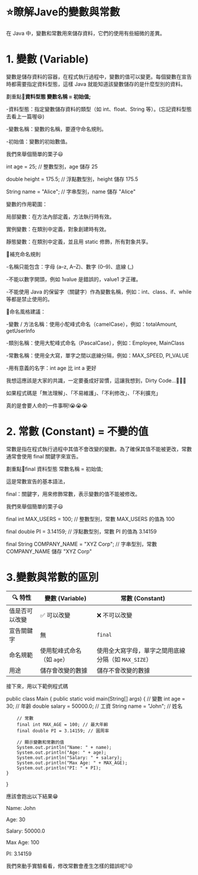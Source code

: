 # ⭐瞭解Jave的變數與常數
在 Java 中，變數和常數用來儲存資料，它們的使用有些細微的差異。

# 1. 變數 (Variable) 
變數是儲存資料的容器，在程式執行過程中，變數的值可以變更。每個變數在宣告時都需要指定資料型態，這樣 Java 就能知道該變數儲存的是什麼型別的資料。

劃重點📌**資料型態 變數名稱 = 初始值;**

-資料型態：指定變數儲存資料的類型（如 int、float、String 等）。(忘記資料型態去看上一篇喔😆)

-變數名稱：變數的名稱，要遵守命名規則。

-初始值：變數的初始數值。

我們來舉個簡單的栗子😃

int age = 25;         // 整數型別，age 儲存 25

double height = 175.5; // 浮點數型別，height 儲存 175.5

String name = "Alice"; // 字串型別，name 儲存 "Alice"

變數的作用範圍：

局部變數：在方法內部定義，方法執行時有效。

實例變數：在類別中定義，對象創建時有效。

靜態變數：在類別中定義，並且用 static 修飾，所有對象共享。

📌補充命名規則

-名稱只能包含：字母 (a–z, A–Z)、數字 (0–9)、底線 (_)

-不能以數字開頭，例如 1value 是錯誤的，value1 才正確。

-不能使用 Java 的保留字（關鍵字）作為變數名稱，例如：int、class、if、while 等都是禁止使用的。

📌命名風格建議：

-變數 / 方法名稱：使用小駝峰式命名（camelCase），例如：totalAmount, getUserInfo

-類別名稱：使用大駝峰式命名（PascalCase），例如：Employee, MainClass

-常數名稱：使用全大寫，單字之間以底線分隔，例如：MAX_SPEED, PI_VALUE

-用有意義的名字：int age 比 int a 更好

我想這應該是大家的共識，一定要養成好習慣，這讓我想到，Dirty Code...💩💩💩

如果程式碼是「無法理解」、「不易維護」、「不利修改」、「不利擴充」

真的是會要人命的一件事啊!😭😭😭

# 2. 常數 (Constant) = 不變的值
常數是指在程式執行過程中其值不會改變的變數。為了確保其值不能被更改，常數通常會使用 final 關鍵字來宣告。

劃重點📌final 資料型態 常數名稱 = 初始值;

這是常數宣告的基本語法，

final：關鍵字，用來修飾常數，表示變數的值不能被修改。

我們來舉個簡單的栗子😃

final int MAX_USERS = 100;      // 整數型別，常數 MAX_USERS 的值為 100

final double PI = 3.14159;      // 浮點數型別，常數 PI 的值為 3.14159

final String COMPANY_NAME = "XYZ Corp"; // 字串型別，常數 COMPANY_NAME 儲存 "XYZ Corp"

# 3.變數與常數的區別
| 🔍 特性 | 變數 (Variable) | 常數 (Constant) |
|--------|------------------|--------------------|
| 值是否可以改變 | ✅ 可以改變 | ❌ 不可以改變 |
| 宣告關鍵字 | 無 | `final` |
| 命名規範 | 使用駝峰式命名（如 `age`） | 使用全大寫字母，單字之間用底線分隔（如 `MAX_SIZE`） |
| 用途 | 儲存會改變的數據 | 儲存不會改變的數據 |


接下來，用以下範例程式碼

public class Main {
    public static void main(String[] args) {
        // 變數
        int age = 30;  // 年齡
        double salary = 50000.0;  // 工資
        String name = "John"; // 姓名

        // 常數
        final int MAX_AGE = 100; // 最大年齡
        final double PI = 3.14159; // 圓周率

        // 顯示變數和常數的值
        System.out.println("Name: " + name);
        System.out.println("Age: " + age);
        System.out.println("Salary: " + salary);
        System.out.println("Max Age: " + MAX_AGE);
        System.out.println("PI: " + PI);
    }
}

應該會跑出以下結果😁

Name: John

Age: 30

Salary: 50000.0

Max Age: 100

PI: 3.14159

我們來動手實驗看看，修改常數會產生怎樣的錯誤呢?😝


